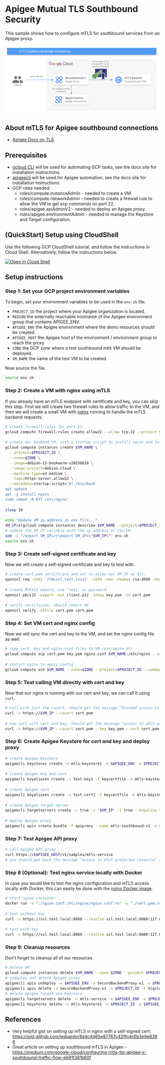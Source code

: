 # Apigee Mutual TLS Southbound Security

This sample shows how to configure mTLS for southbound services from an Apigee proxy.

![Apigee mTLS Southbound Sample](./img/architecture.png)

## About mTLS for Apigee southbound connections

- [Apigee Docs on TLS](https://cloud.google.com/apigee/docs/api-platform/system-administration/options-configuring-tls)

## Prerequisites
- [gcloud CLI](https://cloud.google.com/sdk/docs/install) will be used for automating GCP tasks, see the docs site for installation instructions.
- [apigeecli](https://github.com/apigee/apigeecli) will be used for Apigee automation, see the docs site for installation instructions.
- GCP roles needed:
  - roles/compute.instanceAdmin - needed to create a VM.
  - roles/compute.networkAdmin - needed to create a firewall rule to allow the VM to get scp commands on port 22.
  - roles/apigee.apiAdminV2 - needed to deploy an Apigee proxy.
  - roles/apigee.environmentAdmin - needed to manage the Keystore and Target configuration.

## (QuickStart) Setup using CloudShell

Use the following GCP CloudShell tutorial, and follow the instructions in Cloud Shell. Alternatively, follow the instructions below.

[![Open in Cloud Shell](https://gstatic.com/cloudssh/images/open-btn.svg)](https://ssh.cloud.google.com/cloudshell/open?cloudshell_git_repo=https://github.com/GoogleCloudPlatform/apigee-samples&cloudshell_git_branch=main&cloudshell_workspace=.&cloudshell_tutorial=mtls-southbound/docs/cloudshell-tutorial.md)

## Setup instructions

### Step 1: Set your GCP project environment variables

To begin, set your environment variables to be used in the `env.sh` file.

* `PROJECT_ID` the project where your Apigee organization is located.
* `REGION` the externally reachable hostname of the Apigee environment group that contains APIGEE_ENV.
* `APIGEE_ENV` the Apigee environment where the demo resources should be created.
* `APIGEE_HOST` the Apigee host of the environment / environment group to reach the proxy
* `ZONE` the GCP zone where a test southbound mtls VM should be deployed.
* `VM_NAME` the name of the test VM to be created.

Now source the file.

```sh
source env.sh
```

### Step 2: Create a VM with nginx using mTLS

If you already have an mTLS endpoint with certificate and key, you can skip this step. First we will create two firewall rules to allow traffic to the VM, and then we will create a small VM with [nginx](https://nginx.org/) running to handle the mTLS backend requests.

```sh
# create firewall rules for port 22.
gcloud compute firewall-rules create allow22 --allow tcp:22 --project $PROJECT_ID --target-tags allow22

# create our backend VM, with a startup script to install nginx and let us write files to the /etc/nginx dir.
gcloud compute instances create $VM_NAME \
  --project=$PROJECT_ID \
  --zone=$ZONE \
  --image=debian-12-bookworm-v20250610 \
  --image-project=debian-cloud \
  --machine-type=e2-medium \
  --tags=https-server,allow22 \
  --metadata=startup-script='#! /bin/bash
apt update
apt -y install nginx
sudo chmod -R 077 /etc/nginx'

sleep 10

echo "Update VM ip address in env file..."
VM_IP=$(gcloud compute instances describe $VM_NAME --project=$PROJECT_ID --zone=$ZONE --format="value(networkInterfaces[0].accessConfigs[0].natIP)")
# update the VM_IP variable with the ip address of the VM
sed -i "/export VM_IP=/c\export VM_IP=\"$VM_IP\"" env.sh
source env.sh
```

### Step 3: Create self-signed certificate and key

Now we will create a self-signed certificate and key to test with.

```sh
# create cert.pem certificate and set to allow our VM_IP as Alt.
openssl req -subj '/CN=ssl.test.local' -x509 -new -newkey rsa:4096 -keyout key.pem -out cert.pem -sha256 -days 365 -nodes -addext "keyUsage = digitalSignature,keyAgreement" -addext "extendedKeyUsage = serverAuth, clientAuth" -addext "subjectAltName = DNS:ssl.test.local, DNS:localhost, IP:127.0.0.1, IP:$VM_IP"

# create PCKS12 export, use 'test' as password
openssl pkcs12 -export -out client.p12 -inkey key.pem -in cert.pem

# verify certificate, should return OK
openssl verify -CAfile cert.pem cert.pem
```

### Step 4: Set VM cert and nginx config

Now we will sync the cert and key to the VM, and set the nginx config file as well.

```sh
# copy cert, key and nginx.conf files to VM /etc/nginx dir
gcloud compute scp cert.pem key.pem nginx.conf $VM_NAME:/etc/nginx --zone=$ZONE --project $PROJECT_ID

# restart nginx to apply config
gcloud compute ssh $VM_NAME --zone=$ZONE --project=$PROJECT_ID --command="sudo nginx -s reload"
```

### Step 5: Test calling VM directly with cert and key

Now that our nginx is running with our cert and key, we can call it using `curl`.

```sh
# call with just the cacert, should get the message "blocked access to mTLS-protected resource"
curl -v https://$VM_IP --cacert cert.pem

# now call with cert and key, should get the message "access to mTLS-protected resource"
curl -v https://$VM_IP --cacert cert.pem --key key.pem --cert cert.pem
```

### Step 6: Create Apigee Keystore for cert and key and deploy proxy

```sh
# create Apigee keystore
apigeecli keystores create -n mtls-keystore1 -e $APIGEE_ENV -o $PROJECT_ID -t $(gcloud auth print-access-token)

# create Apigee key and cert
apigeecli keyaliases create -s test-key1 -f keycertfile -k mtls-keystore1 --key-filepath key.pem --cert-filepath cert.pem -e $APIGEE_ENV -o $PROJECT_ID -t $(gcloud auth print-access-token)

# create Apigee cert
apigeecli keyaliases create -s test-cert1 -f keycertfile -k mtls-keystore1 --cert-filepath cert.pem -e $APIGEE_ENV -o $PROJECT_ID -t $(gcloud auth print-access-token)

# create Apigee target server
apigeecli targetservers create -c true -s "$VM_IP" -i true --keyalias test-key1 --keystore mtls-keystore1 -n mtls-service -p 443 --tls true --tlsenforce false --truststore mtls-keystore1 -e $APIGEE_ENV -o $PROJECT_ID -t $(gcloud auth print-access-token)

# deploy Apigee proxy
apigeecli apis create bundle -f apiproxy --name mtls-southbound-v1 -o $PROJECT_ID -e $APIGEE_ENV --ovr -t $(gcloud auth print-access-token)
```

### Step 7: Test Apigee API proxy

```sh
# call Apigee API proxy
curl https://$APIGEE_HOST/v1/samples/mtls-service
# you should get back the message "access to mTLS-protected resource" since Apigee has the mTLS cert and key. Yay!
```

### Step 8 (Optional): Test nginx service locally with Docker

In case you would like to test the nginx configuration and mTLS access locally with Docker, this can easily be done with the [nginx Docker image](https://hub.docker.com/_/nginx).

```sh
# start nginx container
docker run -v "./nginx.conf:/etc/nginx/nginx.conf:ro" -v "./cert.pem:/etc/nginx/cert.pem:ro" -v "./key.pem:/etc/nginx/key.pem:ro" -p 8080:443 -it nginx

# test without key
curl -v https://ssl.test.local:8080 --resolve ssl.test.local:8080:127.0.0.1 --cacert cert.pem

# test with key
curl -v https://ssl.test.local:8080 --resolve ssl.test.local:8080:127.0.0.1 --cacert cert.pem --key key.pem --cert cert.pem
```

### Step 9: Cleanup resources

Don't forget to cleanup all of our resources.

```sh
# delete VM
gcloud compute instances delete $VM_NAME --zone $ZONE --project $PROJECT_ID
# undeploy and delete Apigee proxy
apigeecli apis undeploy -e $APIGEE_ENV -n SecureBackendProxy-v1 -o $PROJECT_ID -t $(gcloud auth print-access-token)
apigeecli apis delete -n SecureBackendProxy-v1 -o $PROJECT_ID -t $(gcloud auth print-access-token)
# delete Apigee Target and Keystore
apigeecli targetservers delete -n mtls-service -e $APIGEE_ENV -o $PROJECT_ID -t $(gcloud auth print-access-token)
apigeecli keystores delete -n mtls-keystore1 -o $PROJECT_ID -e $APIGEE_ENV -o $PROJECT_ID -t $(gcloud auth print-access-token)
```

## References

- Very helpful gist on setting up mTLS in nginx with a self-signed cert: <https://gist.github.com/jeduardo/8a4c4465e87767c42ffcdc6b3e9e8396>
- Great article on setting up southbound mTLS in Apigee - <https://medium.com/google-cloud/configuring-mtls-for-apigee-x-southbound-traffic-flow-eb91f381b60f>
